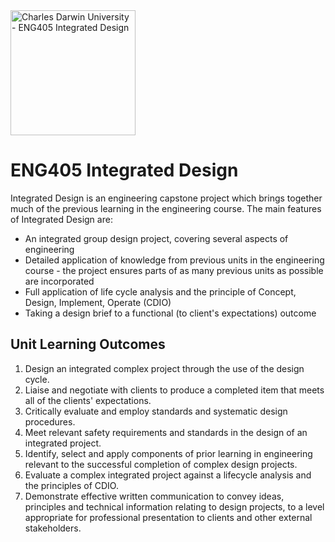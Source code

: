 <img src="https://www.cdu.edu.au/images/cdu-logo-og.jpg" alt="Charles Darwin University - ENG405 Integrated Design" width="200" />

# ENG405 Integrated Design

Integrated Design is an engineering capstone project which brings together much of the previous learning in the engineering course. The main features of Integrated Design are:

* An integrated group design project, covering several aspects of engineering
* Detailed application of knowledge from previous units in the engineering course - the project ensures parts of as many previous units as possible are incorporated
* Full application of life cycle analysis and the principle of Concept, Design, Implement, Operate (CDIO)
* Taking a design brief to a functional (to client's expectations) outcome

## Unit Learning Outcomes
1. Design an integrated complex project through the use of the design cycle.
2. Liaise and negotiate with clients to produce a completed item that meets all of the clients' expectations.
3. Critically evaluate and employ standards and systematic design procedures.
4. Meet relevant safety requirements and standards in the design of an integrated project.
5. Identify, select and apply components of prior learning in engineering relevant to the successful completion of complex design projects.
6. Evaluate a complex integrated project against a lifecycle analysis and the principles of CDIO.
7. Demonstrate effective written communication to convey ideas, principles and technical information relating to design projects, to a level appropriate for professional presentation to clients and other external stakeholders.
